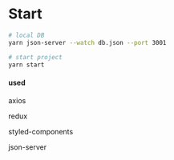 # Start

```bash
# local DB
yarn json-server --watch db.json --port 3001
```

```bash
# start project
yarn start
```

#### used

axios

redux

styled-components

json-server
